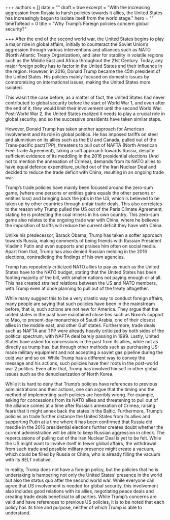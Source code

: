 +++
authors = []
date = ""
draft = true
excerpt = "With the increasing aggression from Russia to harsh policies towards it allies, the United States has increasingly begun to isolate itself from the world stage."
hero = ""
timeToRead = 0
title = "Why Trump’s Foreign policies concern global security?"

+++
After the end of the second world war, the United States begins to play a major role in global affairs, initially to counteract the Soviet Union’s aggression through various interventions and alliances such as NATO (North Atlantic Treaty Organization), and later for stability in volatile regions such as the Middle East and Africa throughout the 21st Century. Today, any major foreign policy has to factor in the United States and their influence in the region. However, in 2016, Donald Trump became the 45th president of the United States. His policies mainly focused on domestic issues by compromising on international issues, making the United States more isolated.

This wasn’t the case before, as a matter of fact, the United States had never contributed to global security before the start of World War 1, and even after the end of it, they would limit their involvement until the second World War. Post-World War 2, the United States realized it needs to play a crucial role in global security, and so the successive presidents have taken similar steps.

However, Donald Trump has taken another approach for American involvement and its role in global politics. He has imposed tariffs on steel and aluminium on its allies such as the EU and Canada, pulled out of the Trans-pacific pact(TPP), threatens to pull out of NAFTA (North American Free Trade Agreement), taking a soft approach towards Russia, despite sufficient evidence of its meddling in the 2016 presidential elections (And not to mention the annexation of Crimea), demands from its NATO allies to have equal defence expenditure, pulled out of the Iran Nuclear Deal and decided to reduce the trade deficit with China, resulting in an ongoing trade war.

Trump’s trade policies have mainly been focused around the zero-sum game, (where one persons or entities gains equals the other persons or entities loss) and bringing back the jobs in the US, which is believed to be taken up by other countries through unfair trade deals. This also correlates to the reason why Trump pulled the US out of the Paris Climate Agreement, stating he is protecting the coal miners in his own country. This zero-sum game also relates to the ongoing trade war with China, where he believes the imposition of tariffs will reduce the current deficit they have with China.

Unlike his predecessor, Barack Obama, Trump has taken a softer approach towards Russia, making comments of being friends with Russian President Vladimir Putin and even supports and praises him often on social media. Apart from that, Trump has also denied Russian melding in the 2016 elections, contradicting the findings of his own agencies.

Trump has repeatedly criticized NATO allies to pay as much as the United States have to the NATO budget, stating that the United States has been footing majority of the bill, with smaller nations not paying enough or at all. This has created strained relations between the US and NATO members, with Trump even at once planning to pull out of the treaty altogether.

While many suggest this to be a very drastic way to conduct foreign affairs, many people are saying that such policies have been in the mainstream before, that is, such actions are not new for America. They argue that the united states in the past have maintained close ties such as Nixon’s support to Mao, to present-day monarchies of Saudi Arabia, one of their closest allies in the middle east, and other Gulf states. Furthermore, trade deals such as NAFTA and TPP were already heavily criticized by both sides of the political spectrum, with NAFTA deal barely passing in 1999. Lastly, United States have asked for concessions in the past from its allies, while not as directly as trump has, but through other methods such as purchasing US-made military equipment and not accepting a soviet gas pipeline during the cold war and so on. While Trump has a different way to convey the message and his actions, such policies have their roots in the post-world war 2 politics. Even after that, Trump has involved himself in other global issues such as the denuclearization of North Korea.

While it is hard to deny that Trump’s policies have references to previous administrations and their actions, one can argue that the timing and the method of implementing such policies are horribly wrong. For example, asking for concessions from its NATO allies and threatening to pull out of the alliance comes at a time after Russia’s annexation of Crimea, raising fears that it might annex back the states in the Baltic. Furthermore, Trump’s policies on trade further distance the United States from its allies and supporting Putin at a time where it has been confirmed that Russia did meddle in the 2016 presidential elections further creates doubt whether the current administration will be able to keep Russian aggression in check. The repercussions of pulling out of the Iran Nuclear Deal is yet to be felt. While the US might want to involve itself in fewer global affairs, the withdrawal from such trade and possible military presence might create a vacuum, which could be filled by Russia or China, who is already filling the vacuum with its BELT initiative.

In reality, Trump does not have a foreign policy, but the policies that he is undertaking is hampering not only the United States’ presence in the world but also the status quo after the second world war. While everyone can agree that US involvement is needed for global security, this involvement also includes good relations with its allies, negotiating peace deals and creating trade deals beneficial to all parties. While Trump’s concerns are valid and have references to previous US policies, it is to be noted that each policy has its time and purpose, neither of which Trump is able to understand.